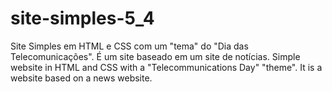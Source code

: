 # site-simples-5_4
 Site Simples em HTML e CSS com um "tema" do "Dia das Telecomunicações". É um site baseado em um site de notícias.
 Simple website in HTML and CSS with a "Telecommunications Day" "theme". It is a website based on a news website.
